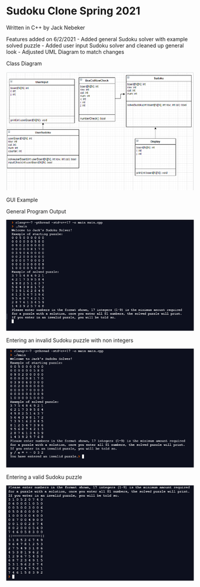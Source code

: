 # Sudoku Clone Spring 2021
Written in C++ by Jack Nebeker

Features added on 6/2/2021 - Added general Sudoku solver with example solved puzzle
                           - Added user input Sudoku solver and cleaned up general look
                           - Adjusted UML Diagram to match changes

Class Diagram

![Image of Class Diagram](https://github.com/StayFrostyLads/CPP/blob/gh-pages/images/sudokuclassdiagramfinal.PNG)

GUI Example 

General Program Output

![Image of GUI](https://github.com/StayFrostyLads/CPP/blob/gh-pages/images/sudokugui1.PNG)

Entering an invalid Sudoku puzzle with non integers

![Second Image of GUI](https://github.com/StayFrostyLads/CPP/blob/gh-pages/images/sudokugui2.PNG)

Entering a valid Sudoku puzzle

![Third Image of GUI](https://github.com/StayFrostyLads/CPP/blob/gh-pages/images/sudokugui4.PNG)
